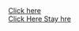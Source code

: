 <!DOCTYPE html>
<html lang="en">
<head>
    <meta charset="UTF-8">
    <meta name="viewport" content="width=device-width, initial-scale=1.0">
    <title>Document</title>
</head>
<body>
                <a href="#">Click here</a>
<br>
<a href="Kodnest.html" target="_blank">Click Here Stay hre</a>
</body>
</html>
